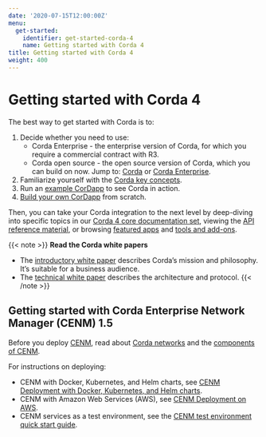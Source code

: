 ```yaml
---
date: '2020-07-15T12:00:00Z'
menu:
  get-started:
    identifier: get-started-corda-4
    name: Getting started with Corda 4
title: Getting started with Corda 4
weight: 400
---
```


# Getting started with Corda 4

The best way to get started with Corda is to:
1. Decide whether you need to use:
   * Corda Enterprise - the enterprise version of Corda, for which you require a commercial contract with R3.
   * Corda open source - the open source version of Corda, which you can build on now.
   Jump to: [Corda](../platform/corda/4.8/open-source/_index.md) or [Corda Enterprise](../platform/corda/4.8/enterprise/_index.md).
2. Familiarize yourself with the [Corda key concepts](./corda-key-concepts.md).
3. Run an [example CorDapp](../tutorials/corda/4.8/os/template-tutorial/writing-a-cordapp-using-a-template.md) to see Corda in action.
4. [Build your own CorDapp](../tutorials/corda/4.8/os/build-basic-cordapp/basic-cordapp-intro.md) from scratch.

Then, you can take your Corda integration to the next level by deep-diving into specific topics in our [Corda 4 core documentation set](../platform/corda/4.8/open-source.html), viewing the [API reference material](../api-ref.html), or browsing [featured apps](../apps.html) and [tools and add-ons](../tools.html).

{{< note >}}
<b>Read the Corda white papers</b>
* The [introductory white paper](https://www.r3.com/white-papers/the-corda-platform-an-introduction-whitepaper/) describes Corda’s mission and philosophy. It’s suitable for a business audience.
* The [technical white paper](https://www.r3.com/white-papers/corda-technical-whitepaper/) describes the architecture and protocol.
{{< /note >}}

## Getting started with Corda Enterprise Network Manager (CENM) 1.5

Before you deploy [CENM](../platform/corda/1.5/cenm/_index.md), read about [Corda networks](../platform/corda/1.5/cenm/corda-networks.md) and the [components of CENM](../platform/corda/1.5/cenm/enm-components.md).

For instructions on deploying:
* CENM with Docker, Kubernetes, and Helm charts, see [CENM Deployment with Docker, Kubernetes, and Helm charts](../platform/corda/1.5/cenm/deployment-kubernetes.md).
* CENM with Amazon Web Services (AWS), see [CENM Deployment on AWS](../platform/corda/1.5/cenm/aws-deployment-guide.md).
* CENM services as a test environment, see the [CENM test environment quick start guide](../platform/corda/1.5/cenm/quick-start.md).
